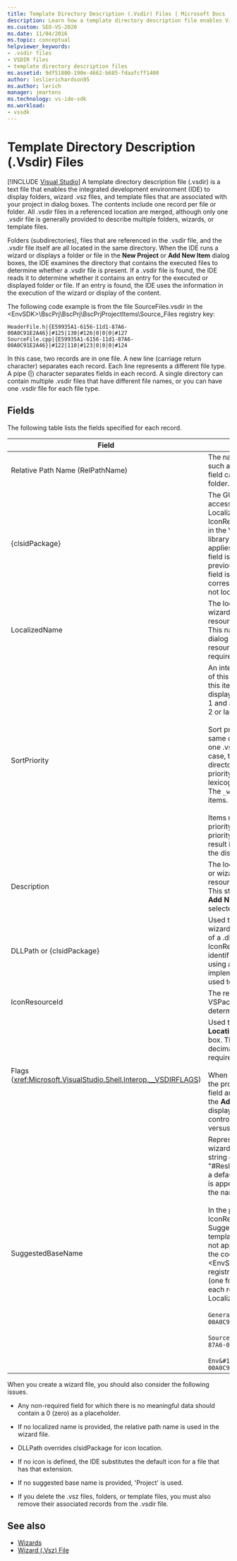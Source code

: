 ```yaml
---
title: Template Directory Description (.Vsdir) Files | Microsoft Docs
description: Learn how a template directory description file enables Visual Studio IDE to display folders, .vsz files, and templates that are associated with your project.
ms.custom: SEO-VS-2020
ms.date: 11/04/2016
ms.topic: conceptual
helpviewer_keywords:
- .vsdir files
- VSDIR files
- template directory description files
ms.assetid: 9df51800-190e-4662-b685-fdaafcff1400
author: leslierichardson95
ms.author: lerich
manager: jmartens
ms.technology: vs-ide-sdk
ms.workload:
- vssdk
---
```

# Template Directory Description (.Vsdir) Files

 [!INCLUDE [Visual Studio](~/includes/applies-to-version/vs-not-mac.md)]
A template directory description file (.vsdir) is a text file that enables the integrated development environment (IDE) to display folders, wizard .vsz files, and template files that are associated with your project in dialog boxes. The contents include one record per file or folder. All .vsdir files in a referenced location are merged, although only one .vsdir file is generally provided to describe multiple folders, wizards, or template files.

 Folders (subdirectories), files that are referenced in the .vsdir file, and the .vsdir file itself are all located in the same directory. When the IDE runs a wizard or displays a folder or file in the **New Project** or **Add New Item** dialog boxes, the IDE examines the directory that contains the executed files to determine whether a .vsdir file is present. If a .vsdir file is found, the IDE reads it to determine whether it contains an entry for the executed or displayed folder or file. If an entry is found, the IDE uses the information in the execution of the wizard or display of the content.

 The following code example is from the file SourceFiles.vsdir in the \<EnvSDK>\BscPrj\BscPrj\BscPrjProjectItems\Source_Files registry key:

```
HeaderFile.h|{E59935A1-6156-11d1-87A6-00A0C91E2A46}|#125|130|#126|0|0|0|#127
SourceFile.cpp|{E59935A1-6156-11d1-87A6-00A0C91E2A46}|#122|110|#123|0|0|0|#124
```

 In this case, two records are in one file. A new line (carriage return character) separates each record. Each line represents a different file type. A pipe (&#124;) character separates fields in each record. A single directory can contain multiple .vsdir files that have different file names, or you can have one .vsdir file for each file type.

## Fields
 The following table lists the fields specified for each record.

| Field | Description |
| - | - |
| Relative Path Name (RelPathName) | The name of the folder, template, or .vsz file, such as HeaderFile.h or MyWizard.vsz. This field can also be a name used to represent a folder. |
| {clsidPackage} | The GUID of the VSPackage that enables access to localized strings, such as LocalizedName, Description, IconResourceId, and SuggestedBaseName, in the VSPackage's satellite dynamic link library (DLL) resources. IconResourceId applies if DLLPath is not supplied. **Note:**  This field is optional unless one or more of the previous fields is a resource identifier. This field is typically blank for .vsdir files that correspond with third-party wizards that do not localize their text. |
| LocalizedName | The localized name of the template file or wizard. This field can be a string or a resource identifier of the form "#ResID". This name is displayed in the **Add New Item** dialog box. **Note:**  If LocalizedName is a resource identifier, then {clsidPackage} is required. |
| SortPriority | An integer representing the relative priority of this template file or wizard. For example, if this item has a value of 1, then this item is displayed next to other items with a value of 1 and ahead of all items with a sort value of 2 or larger.<br /><br /> Sort priority is relative to the items in the same directory. There may be more than one .vsdir file in the same directory. In that case, the items from all <em>.</em>vsdir files in that directory are merged. Items with same priority are listed in case-insensitive lexicographic order of the displayed name. The `_wcsicmp` function is used to order the items.<br /><br /> Items not described in .vsdir files include a priority number larger than the highest priority number listed in the .vsdir files. The result is that these items are at the end of the displayed list regardless of their name. |
| Description | The localized description of the template file or wizard. This field can be a string or a resource identifier of the form "#ResID". This string appears in the **New Project** or **Add New Item** dialog box when the item is selected. |
| DLLPath or {clsidPackage} | Used to load an icon for the template file or wizard. The icon is loaded as a resource out of a .dll or .exe file by using the IconResourceId. This .dll or .exe file can be identified either by using a full path or by using a GUID of a VSPackage. The implementation DLL of the VSPackage is used to load the icon (not the satellite DLL). |
| IconResourceId | The resource identifier in the DLL or VSPackage implementation DLL that determines the icon to display. |
| Flags (<xref:Microsoft.VisualStudio.Shell.Interop.__VSDIRFLAGS>) | Used to disable or enable the **Name** and **Location** fields on the **Add New Item** dialog box. The value of the **Flags** field is the decimal equivalent of the combination of required bit flags.<br /><br /> When a user selects an item on the **New** tab, the project determines whether the Name field and the Location field are shown when the **Add New Item** dialog box is first displayed. An item, through a .vsdir file, can control only whether the fields are enabled versus disabled when the item is selected. |
| SuggestedBaseName | Represents the default name for the file, wizard, or template. This field is either a string or a resource identifier of the form "#ResID". The IDE uses this value to provide a default name for the item. This base value is appended with an integer value to make the name unique, such as MyFile21.asp.<br /><br /> In the previous list, Description, DLLPath, IconResourceId, Flags, and SuggestedBaseNumber apply only to template and wizard files. These fields do not apply to folders. This fact is illustrated in the code in the BscPrjProjectItems file in the \<EnvSDK>\BscPrj\BscPrj\BscPrjProjectItems registry key. This file contains three records (one for each folder) with four fields for each record: RelPathName, {clsidPackage}, LocalizedName, and SortPriority.<br /><br /> `General&#124;{E59935A1-6156-11d1-87A6-00A0C91E2A46}&#124;#110&#124;100`<br /><br /> `Source_Files&#124;{E59935A1-6156-11d1-87A6-00A0C91E2A46}&#124;#111&#124;110`<br /><br /> `Env&#124;{E59935A1-6156-11d1-87A6-00A0C91E2A46}&#124;#112&#124;120` |

 When you create a wizard file, you should also consider the following issues.

- Any non-required field for which there is no meaningful data should contain a 0 (zero) as a placeholder.

- If no localized name is provided, the relative path name is used in the wizard file.

- DLLPath overrides clsidPackage for icon location.

- If no icon is defined, the IDE substitutes the default icon for a file that has that extension.

- If no suggested base name is provided, 'Project' is used.

- If you delete the .vsz files, folders, or template files, you must also remove their associated records from the .vsdir file.

## See also
- [Wizards](../../extensibility/internals/wizards.md)
- [Wizard (.Vsz) File](../../extensibility/internals/wizard-dot-vsz-file.md)
